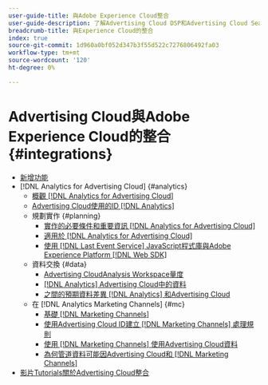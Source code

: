 ```yaml
---
user-guide-title: 與Adobe Experience Cloud整合
user-guide-description: 了解Advertising Cloud DSP和Advertising Cloud Search與其他Adobe Experience Cloud產品和服務的整合。
breadcrumb-title: 與Experience Cloud的整合
index: true
source-git-commit: 1d960a0bf052d347b3f55d522c7276806492fa03
workflow-type: tm+mt
source-wordcount: '120'
ht-degree: 0%

---
```



# Advertising Cloud與Adobe Experience Cloud的整合 {#integrations}
<!--  and Adobe Experience Platform -->

+ [新增功能](/help/integrations/home.md)
+ [!DNL Analytics for Advertising Cloud] {#analytics}
   + [概觀 [!DNL Analytics for Advertising Cloud]](/help/integrations/analytics/overview.md)
   + [Advertising Cloud使用的ID [!DNL Analytics]](/help/integrations/analytics/ids.md)
   + 規劃實作 {#planning}
      + [實作的必要條件和重要資訊 [!DNL Analytics for Advertising Cloud]](/help/integrations/analytics/prerequisites.md)
      + [適用於 [!DNL Analytics for Advertising Cloud]](/help/integrations/analytics/javascript.md)
      + [使用 [!DNL Last Event Service] JavaScript程式庫與Adobe Experience Platform [!DNL Web SDK]](/help/integrations/analytics/web-sdk.md)
   + 資料交換 {#data}
      + [Advertising CloudAnalysis Workspace量度](/help/integrations/analytics/advertising-cloud-metrics-in-analytics.md)
      + [[!DNL Analytics] Advertising Cloud中的資料](/help/integrations/analytics/analytics-data-in-advertising-cloud.md)
      + [之間的預期資料差異 [!DNL Analytics] 和Advertising Cloud](/help/integrations/analytics/data-variances.md)
   + 在 [!DNL Analytics Marketing Channels] {#mc}
      + [基礎 [!DNL Marketing Channels]](/help/integrations/analytics/marketing-channels/mc-overview.md)
      + [使用Advertising Cloud ID建立 [!DNL Marketing Channels] 處理規則](/help/integrations/analytics/marketing-channels/mc-ids.md)
      + [使用 [!DNL Marketing Channels] 使用Advertising Cloud資料](/help/integrations/analytics/marketing-channels/mc-ac-data.md)
      + [為何管道資料可能因Advertising Cloud和 [!DNL Marketing Channels]](/help/integrations/analytics/marketing-channels/mc-data-variances.md)
+ [影片Tutorials關於Advertising Cloud整合](https://experienceleague.adobe.com/docs/advertising-cloud-learn/tutorials/overview.html)<!-- rename if the tutorials TOC structure changes -->
